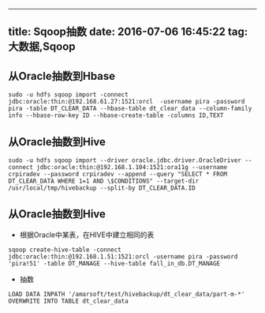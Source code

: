 ----
title: Sqoop抽数
date: 2016-07-06 16:45:22
tag: 大数据,Sqoop
----

## 从Oracle抽数到Hbase

```Shell
sudo -u hdfs sqoop import -connect jdbc:oracle:thin:@192.168.61.27:1521:orcl  -username pira -password pira -table DT_CLEAR_DATA --hbase-table dt_clear_data --column-family info --hbase-row-key ID --hbase-create-table -columns ID,TEXT
```

## 从Oracle抽数到Hive
```Shell
sudo -u hdfs sqoop import --driver oracle.jdbc.driver.OracleDriver --connect jdbc:oracle:thin:@192.168.1.104:1521:ora11g --username crpiradev --password crpiradev --append --query "SELECT * FROM DT_CLEAR_DATA WHERE 1=1 AND \$CONDITIONS" --target-dir /usr/local/tmp/hivebackup --split-by DT_CLEAR_DATA.ID
```

## 从Oracle抽数到Hive
* 根据Oracle中某表，在HIVE中建立相同的表
```Shell
sqoop create-hive-table -connect jdbc:oracle:thin:@192.168.1.51:1521:orcl -username pira -password 'pira!51' -table DT_MANAGE --hive-table fall_in_db.DT_MANAGE
```
* 抽数
```HiveSql
LOAD DATA INPATH '/amarsoft/test/hivebackup/dt_clear_data/part-m-*' OVERWRITE INTO TABLE dt_clear_data 
```